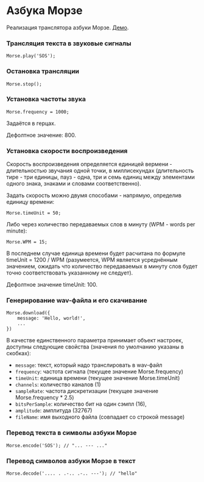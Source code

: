 # Азбука Морзе

Реализация транслятора азбуки Морзе. [Демо](https://0xd34f.github.io/morse/).

### Трансляция текста в звуковые сигналы

```
Morse.play('SOS');
```

### Остановка трансляции

```
Morse.stop();
```

### Установка частоты звука

```
Morse.frequency = 1000;
```

Задаётся в герцах.

Дефолтное значение: 800.

### Установка скорости воспроизведения

Скорость воспроизведения определяется единицей вермени - длительностью звучания одной точки, в миллисекундах (длительность тире - три единицы, пауз - одна, три и семь единиц между элементами одного знака, знаками и словами соответственно).

Задать скорость можно двумя способами - напрямую, определив единицу времени:

```
Morse.timeUnit = 50;
```

Либо через количество передаваемых слов в минуту (WPM - words per minute):

```
Morse.WPM = 15;
```

В последнем случае единица времени будет расчитана по формуле timeUnit = 1200 / WPM (разумеется, WPM является усреднённым значением, ожидать что количество передаваемых в минуту слов будет точно соответствовать указанному не следует).

Дефолтное значение timeUnit: 100.

### Генерирование wav-файла и его скачивание

```
Morse.download({
    message: 'Hello, world!',
    ...
})
```
В качестве единственного параметра принимает объект настроек, доступны следующие свойства (значения по умолчанию указаны в скобках):

* `message`: текст, который надо транслировать в wav-файл
* `frequency`: частота сигнала (текущее значение Morse.frequency)
* `timeUnit`: единица времени (текущее значение Morse.timeUnit)
* `channels`: количество каналов (1)
* `sampleRate`: частота дискретизации (текущее значение Morse.frequency * 2.5)
* `bitsPerSample`: количество бит на один сэмпл (16),
* `amplitude`: амплитуда (32767)
* `fileName`: имя выходного файла (совпадает со строкой message)

### Перевод текста в символы азбуки Морзе

```
Morse.encode('SOS'); // "... --- ..."
```

### Перевод символов азбуки Морзе в текст

```
Morse.decode('.... . .-.. .-.. ---'); // "hello"
```
